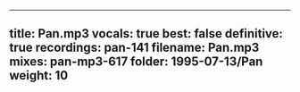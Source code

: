 
---
title: Pan.mp3
vocals: true
best: false
definitive: true
recordings: pan-141
filename: Pan.mp3
mixes: pan-mp3-617
folder: 1995-07-13/Pan
weight: 10
---
